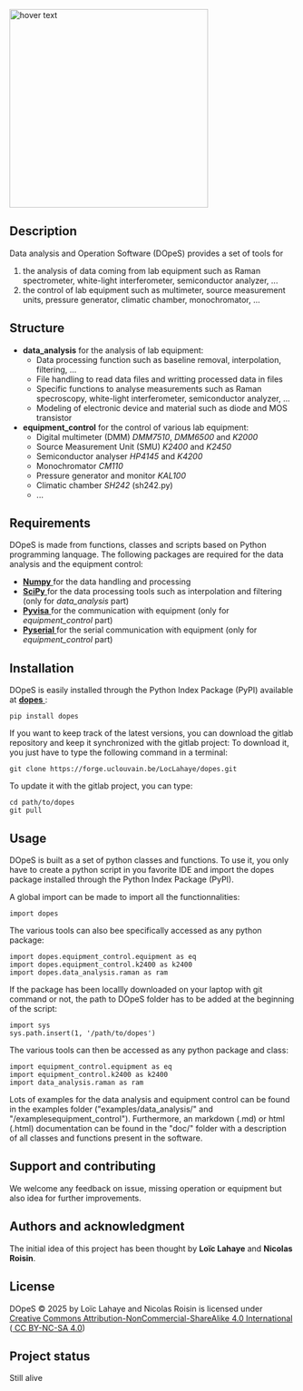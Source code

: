 <p align="left">
  <img src="logo.png" width="350" title="hover text">
</p>

## Description
Data analysis and Operation Software (DOpeS) provides a set of tools for 
1. the analysis of data coming from lab equipment such as Raman spectrometer, white-light interferometer, semiconductor analyzer, ...
2. the control of lab equipment such as multimeter, source measurement units, pressure generator, climatic chamber, monochromator, ...

## Structure
- **data_analysis** for the analysis of lab equipment:
    - Data processing function such as baseline removal, interpolation, filtering, ...
    - File handling to read data files and writting processed data in files
    - Specific functions to analyse measurements such as Raman specroscopy, white-light interferometer, semiconductor analyzer, ...
    - Modeling of electronic device and material such as diode and MOS transistor
- **equipment_control** for the control of various lab equipment:
    - Digital multimeter (DMM) *DMM7510*, *DMM6500* and *K2000*
    - Source Measurement Unit (SMU) *K2400* and *K2450* 
    - Semiconductor analyser *HP4145* and *K4200*
    - Monochromator *CM110*
    - Pressure generator and monitor *KAL100* 
    - Climatic chamber *SH242* (sh242.py)
    - ...

## Requirements
DOpeS is made from functions, classes and scripts based on Python programming lanquage. The following packages are required for the data analysis and the equipment control:
- <a href=https://pypi.org/project/numpy/> **Numpy** </a> for the data handling and processing
- <a href=https://pypi.org/project/scipy/> **SciPy** </a> for the data processing tools such as interpolation and filtering (only for *data_analysis* part)
- <a href=https://pypi.org/project/PyVISA/> **Pyvisa** </a> for the communication with equipment (only for *equipment_control* part)
- <a href=https://pypi.org/project/pyserial/> **Pyserial** </a> for the serial communication with equipment (only for *equipment_control* part)


## Installation
DOpeS is easily installed through the Python Index Package (PyPI) available at <a href=https://pypi.org/project/dopes/> **dopes** </a>:
```
pip install dopes
```

If you want to keep track of the latest versions, you can download the gitlab repository and keep it synchronized with the gitlab project:
To download it, you just have to type the following command in a terminal:
```
git clone https://forge.uclouvain.be/LocLahaye/dopes.git
```

To update it with the gitlab project, you can type:
```
cd path/to/dopes
git pull
```

## Usage
DOpeS is built as a set of python classes and functions.
To use it, you only have to create a python script in you favorite IDE and import the dopes package installed through the Python Index Package (PyPI).

A global import can be made to import all the functionnalities:
```
import dopes
```

The various tools can also bee specifically accessed as any python package:
```
import dopes.equipment_control.equipment as eq
import dopes.equipment_control.k2400 as k2400
import dopes.data_analysis.raman as ram
```

If the package has been locallly downloaded on your laptop with git command or not, the path to DOpeS folder has to be added at the beginning of the script:
```
import sys
sys.path.insert(1, '/path/to/dopes')
```
The various tools can then be accessed as any python package and class:
```
import equipment_control.equipment as eq
import equipment_control.k2400 as k2400
import data_analysis.raman as ram
```

Lots of examples for the data analysis and equipment control can be found in the examples folder ("examples/data_analysis/" and "/examplesequipment_control").
Furthermore, an markdown (.md) or html (.html) documentation can be found in the "doc/" folder with a description of all classes and functions present in the software.

## Support and contributing
We welcome any feedback on issue, missing operation or equipment but also idea for further improvements.

## Authors and acknowledgment
The initial idea of this project has been thought by **Loïc Lahaye** and **Nicolas Roisin**.

## License
 DOpeS © 2025 by Loïc Lahaye and Nicolas Roisin is licensed under <a href=https://creativecommons.org/licenses/by-nc-sa/4.0/> Creative Commons Attribution-NonCommercial-ShareAlike 4.0 International </a> (<a href=https://creativecommons.org/licenses/by-nc-sa/4.0/> CC BY-NC-SA 4.0</a>) 
## Project status
Still alive